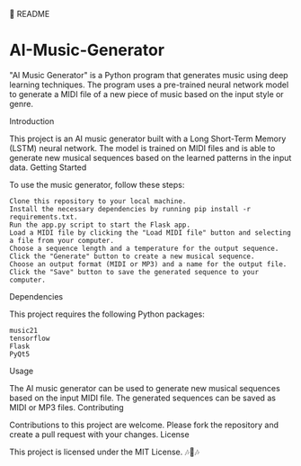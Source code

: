 📝 README
# AI-Music-Generator
"AI Music Generator" is a Python program that generates music using deep learning techniques. The program uses a pre-trained neural network model to generate a MIDI file of a new piece of music based on the input style or genre.

Introduction

This project is an AI music generator built with a Long Short-Term Memory (LSTM) neural network. The model is trained on MIDI files and is able to generate new musical sequences based on the learned patterns in the input data.
Getting Started

To use the music generator, follow these steps:

    Clone this repository to your local machine.
    Install the necessary dependencies by running pip install -r requirements.txt.
    Run the app.py script to start the Flask app.
    Load a MIDI file by clicking the "Load MIDI file" button and selecting a file from your computer.
    Choose a sequence length and a temperature for the output sequence.
    Click the "Generate" button to create a new musical sequence.
    Choose an output format (MIDI or MP3) and a name for the output file.
    Click the "Save" button to save the generated sequence to your computer.

Dependencies

This project requires the following Python packages:

    music21
    tensorflow
    Flask
    PyQt5

Usage

The AI music generator can be used to generate new musical sequences based on the input MIDI file. The generated sequences can be saved as MIDI or MP3 files.
Contributing

Contributions to this project are welcome. Please fork the repository and create a pull request with your changes.
License

This project is licensed under the MIT License.
🎶🎵🎶
